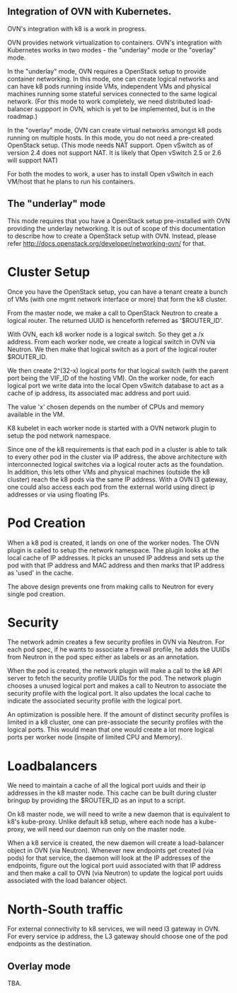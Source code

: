 Integration of OVN with Kubernetes.
----------------------------------

OVN's integration with k8 is a work in progress.

OVN provides network virtualization to containers.  OVN's integration with
Kubernetes works in two modes - the "underlay" mode or the "overlay" mode.

In the "underlay" mode, OVN requires a OpenStack setup to provide container
networking. In this mode, one can create logical networks and can have
k8 pods running inside VMs, independent VMs and physical machines running some
stateful services connected to the same logical network. (For this mode to
work completely, we need distributed load-balancer suppport in OVN, which
is yet to be implemented, but is in the roadmap.)

In the "overlay" mode, OVN can create virtual networks amongst k8 pods
running on multiple hosts.  In this mode, you do not need a pre-created
OpenStack setup. (This mode needs NAT support. Open vSwitch as of version
2.4 does not support NAT. It is likely that Open vSwitch 2.5 or 2.6 will
support NAT)

For both the modes to work, a user has to install Open vSwitch in each VM/host
that he plans to run his containers.

The "underlay" mode
-------------------

This mode requires that you have a OpenStack setup pre-installed with OVN
providing the underlay networking.  It is out of scope of this documentation
to describe how to create a OpenStack setup with OVN. Instead, please refer
http://docs.openstack.org/developer/networking-ovn/ for that.

Cluster Setup
=============

Once you have the OpenStack setup, you can have a tenant create a bunch
of VMs (with one mgmt network interface or more) that form the k8 cluster.

From the master node, we make a call to OpenStack Neutron to create a
logical router.  The returned UUID is henceforth referred as '$ROUTER_ID'.

With OVN, each k8 worker node is a logical switch. So they get a /x address.
From each worker node, we create a logical switch in OVN via Neutron. We then
make that logical switch as a port of the logical router $ROUTER_ID.

We then create 2^(32-x) logical ports for that logical switch (with the parent
port being the VIF_ID of the hosting VM).  On the worker node, for each
logical port we write data into the local Open vSwitch database to
act as a cache of ip address, its associated mac address and port uuid.

The value 'x' chosen depends on the number of CPUs and memory available
in the VM.

K8 kubelet in each worker node is started with a OVN network plugin to setup
the pod network namespace.

Since one of the k8 requirements is that each pod in a cluster is able to
talk to every other pod in the cluster via IP address, the above architecture
with interconnected logical switches via a logical router acts as the
foundation. In addition, this lets other VMs and physical machines (outside
the k8 cluster) reach the k8 pods via the same IP address.  With a OVN l3
gateway, one could also access each pod from the external world using direct
ip addresses or via using floating IPs.

Pod Creation
============

When a k8 pod is created, it lands on one of the worker nodes. The OVN
plugin is called to setup the network namespace. The plugin looks at the
local cache of IP addresses.  It picks an unused IP address and sets up the
pod with that IP address and MAC address and then marks that IP address as
'used' in the cache.

The above design prevents one from making calls to Neutron for every single
pod creation.

Security
========

The network admin creates a few security profiles in OVN via Neutron.
For each pod spec, if he wants to associate a firewall profile, he adds the
UUIDs from Neutron in the pod spec either as labels or as an annotation.

When the pod is created, the network plugin will make a call to the k8 API
server to fetch the security profile UUIDs for the pod. The network plugin
chooses a unused logical port and makes a call to Neutron to associate the
security profile with the logical port. It also updates the local cache to
indicate the associated security profile with the logical port.

An optimization is possible here. If the amount of distinct security profiles
is limited in a k8 cluster, one can pre-associate the security profiles with
the logical ports. This would mean that one would create a lot more logical
ports per worker node (inspite of limited CPU and Memory).


Loadbalancers
=============

We need to maintain a cache of all the logical port uuids and their ip
addresses in the k8 master node.  This cache can be built during cluster
bringup by providing the $ROUTER_ID as an input to a script.

On k8 master node, we will need to write a new daemon that is equivalent to
k8's kube-proxy. Unlike default k8 setup, where each node has a kube-proxy,
we will need our daemon run only on the master node.

When a k8 service is created, the new daemon will create a load-balancer object
in OVN (via Neutron). Whenever new endpoints get created (via pods) for that
service, the daemon will look at the IP addresses of the endpoints, figure
out the logical port uuid associated with that IP address and then make
a call to OVN (via Neutron) to update the logical port uuids associated with
the load balancer object.

North-South traffic
===================

For external connectivity to k8 services, we will need l3 gateway in OVN.
For every service ip address, the L3 gateway should choose one of the pod
endpoints as the destination.


Overlay mode
------------

TBA.

